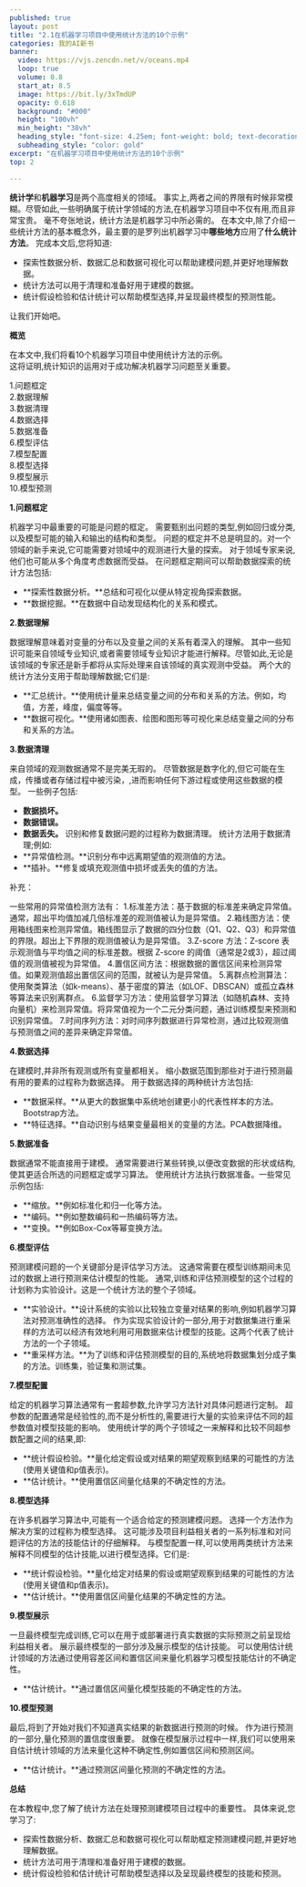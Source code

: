 ```yaml
---
published: true
layout: post
title: "2.1在机器学习项目中使用统计方法的10个示例"
categories: 我的AI新书
banner:
  video: https://vjs.zencdn.net/v/oceans.mp4
  loop: true
  volume: 0.8
  start_at: 8.5
  image: https://bit.ly/3xTmdUP
  opacity: 0.618
  background: "#000"
  height: "100vh"
  min_height: "38vh"
  heading_style: "font-size: 4.25em; font-weight: bold; text-decoration: underline"
  subheading_style: "color: gold"
excerpt: "在机器学习项目中使用统计方法的10个示例"
top: 2

---
```


**统计学**和**机器学习**是两个高度相关的领域。
事实上,两者之间的界限有时候非常模糊。尽管如此,一些明确属于统计学领域的方法,在机器学习项目中不仅有用,而且非常宝贵。
毫不夸张地说，统计方法是机器学习中所必需的。
在本文中,除了介绍一些统计方法的基本概念外，最主要的是罗列出机器学习中**哪些地方**应用了**什么统计方法**。
完成本文后,您将知道:
- 探索性数据分析、数据汇总和数据可视化可以帮助建模问题,并更好地理解数据。
- 统计方法可以用于清理和准备好用于建模的数据。
- 统计假设检验和估计统计可以帮助模型选择,并呈现最终模型的预测性能。


让我们开始吧。

**概览**

在本文中,我们将看10个机器学习项目中使用统计方法的示例。  
这将证明,统计知识的运用对于成功解决机器学习问题至关重要。  

1.问题框定  
2.数据理解  
3.数据清理  
4.数据选择  
5.数据准备  
6.模型评估  
7.模型配置  
8.模型选择  
9.模型展示  
10.模型预测  


**1.问题框定**

机器学习中最重要的可能是问题的框定。
需要甄别出问题的类型,例如回归或分类,以及模型可能的输入和输出的结构和类型。
问题的框定并不总是明显的。对一个领域的新手来说,它可能需要对领域中的观测进行大量的探索。
对于领域专家来说,他们也可能从多个角度考虑数据而受益。
在问题框定期间可以帮助数据探索的统计方法包括:
- **探索性数据分析。**总结和可视化以便从特定视角探索数据。
- **数据挖掘。**在数据中自动发现结构化的关系和模式。


**2.数据理解**

数据理解意味着对变量的分布以及变量之间的关系有着深入的理解。
其中一些知识可能来自领域专业知识,或者需要领域专业知识才能进行解释。尽管如此,无论是该领域的专家还是新手都将从实际处理来自该领域的真实观测中受益。
两个大的统计方法分支用于帮助理解数据;它们是:
- **汇总统计。**使用统计量来总结变量之间的分布和关系的方法。例如，均值，方差，峰度，偏度等等。
- **数据可视化。**使用诸如图表、绘图和图形等可视化来总结变量之间的分布和关系的方法。


**3.数据清理**

来自领域的观测数据通常不是完美无瑕的。
尽管数据是数字化的,但它可能在生成，传播或者存储过程中被污染，,进而影响任何下游过程或使用这些数据的模型。
一些例子包括:
- **数据损坏。**
- **数据错误。**
- **数据丢失。**
识别和修复数据问题的过程称为数据清理。
统计方法用于数据清理;例如:
- **异常值检测。**识别分布中远离期望值的观测值的方法。
- **插补。**修复或填充观测值中损坏或丢失的值的方法。


补充：

一些常用的异常值检测方法有：
1.标准差方法：基于数据的标准差来确定异常值。通常，超出平均值加减几倍标准差的观测值被认为是异常值。
2.箱线图方法：使用箱线图来检测异常值。箱线图显示了数据的四分位数（Q1、Q2、Q3）和异常值的界限。超出上下界限的观测值被认为是异常值。
3.Z-score 方法：Z-score 表示观测值与平均值之间的标准差数。根据 Z-score 的阈值（通常是2或3），超过阈值的观测值被视为异常值。
4.置信区间方法：根据数据的置信区间来检测异常值。如果观测值超出置信区间的范围，就被认为是异常值。
5.离群点检测算法：使用聚类算法（如k-means）、基于密度的算法（如LOF、DBSCAN）或孤立森林等算法来识别离群点。
6.监督学习方法：使用监督学习算法（如随机森林、支持向量机）来检测异常值。将异常值视为一个二元分类问题，通过训练模型来预测和识别异常值。
7.时间序列方法：对时间序列数据进行异常检测，通过比较观测值与预测值之间的差异来确定异常值。

**4.数据选择**

在建模时,并非所有观测或所有变量都相关。
缩小数据范围到那些对于进行预测最有用的要素的过程称为数据选择。
用于数据选择的两种统计方法包括:
- **数据采样。**从更大的数据集中系统地创建更小的代表性样本的方法。Bootstrap方法。
- **特征选择。**自动识别与结果变量最相关的变量的方法。PCA数据降维。


**5.数据准备**

数据通常不能直接用于建模。
通常需要进行某些转换,以便改变数据的形状或结构,使其更适合所选的问题框定或学习算法。
使用统计方法执行数据准备。一些常见示例包括:
- **缩放。**例如标准化和归一化等方法。
- **编码。**例如整数编码和一热编码等方法。
- **变换。**例如Box-Cox等幂变换方法。


**6.模型评估**

预测建模问题的一个关键部分是评估学习方法。
这通常需要在模型训练期间未见过的数据上进行预测来估计模型的性能。
通常,训练和评估预测模型的这个过程的计划称为实验设计。这是一个统计方法的整个子领域。
- **实验设计。**设计系统的实验以比较独立变量对结果的影响,例如机器学习算法对预测准确性的选择。
作为实现实验设计的一部分,用于对数据集进行重采样的方法可以经济有效地利用可用数据来估计模型的技能。这两个代表了统计方法的一个子领域。
- **重采样方法。**为了训练和评估预测模型的目的,系统地将数据集划分成子集的方法。训练集，验证集和测试集。


**7.模型配置**

给定的机器学习算法通常有一套超参数,允许学习方法针对具体问题进行定制。
超参数的配置通常是经验性的,而不是分析性的,需要进行大量的实验来评估不同的超参数值对模型技能的影响。
使用统计学的两个子领域之一来解释和比较不同超参数配置之间的结果,即:
- **统计假设检验。**量化给定假设或对结果的期望观察到结果的可能性的方法(使用关键值和p值表示)。
- **估计统计。**使用置信区间量化结果的不确定性的方法。


**8.模型选择**

在许多机器学习算法中,可能有一个适合给定的预测建模问题。
选择一个方法作为解决方案的过程称为模型选择。
这可能涉及项目利益相关者的一系列标准和对问题评估的方法的技能估计的仔细解释。
与模型配置一样,可以使用两类统计方法来解释不同模型的估计技能,以进行模型选择。它们是:
- **统计假设检验。**量化给定对结果的假设或期望观察到结果的可能性的方法(使用关键值和p值表示)。
- **估计统计。**使用置信区间量化结果的不确定性的方法。


**9.模型展示**

一旦最终模型完成训练,它可以在用于或部署进行真实数据的实际预测之前呈现给利益相关者。
展示最终模型的一部分涉及展示模型的估计技能。
可以使用估计统计领域的方法通过使用容差区间和置信区间来量化机器学习模型技能估计的不确定性。
- **估计统计。**通过置信区间量化模型技能的不确定性的方法。


**10.模型预测**

最后,将到了开始对我们不知道真实结果的新数据进行预测的时候。
作为进行预测的一部分,量化预测的置信度很重要。
就像在模型展示过程中一样,我们可以使用来自估计统计领域的方法来量化这种不确定性,例如置信区间和预测区间。
- **估计统计。**通过预测区间量化预测的不确定性的方法。


**总结**

在本教程中,您了解了统计方法在处理预测建模项目过程中的重要性。
具体来说,您学习了:
- 探索性数据分析、数据汇总和数据可视化可以帮助框定预测建模问题,并更好地理解数据。
- 统计方法可用于清理和准备好用于建模的数据。
- 统计假设检验和估计统计可帮助模型选择以及呈现最终模型的技能和预测。


